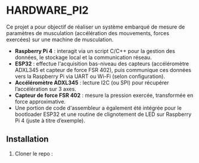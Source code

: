 # HARDWARE_PI2

Ce projet a pour objectif de réaliser un système embarqué de mesure de paramètres de musculation 
(accélération des mouvements, forces exercées) sur une machine de musculation.

- **Raspberry Pi 4** : interagit via un script C/C++ pour la gestion des données, le stockage local 
  et la communication réseau.
- **ESP32** : effectue l'acquisition bas-niveau des capteurs (accéléromètre ADXL345 et capteur de force FSR 402), 
  puis communique ces données vers la Raspberry Pi via UART ou Wi-Fi (selon configuration).
- **Accéléromètre ADXL345** : lecture I2C (ou SPI) pour récupérer l’accélération sur 3 axes.
- **Capteur de force FSR 402** : mesure la pression exercée, transformée en force approximative.
- Une portion de code d'assembleur a également été intégrée pour le bootloader ESP32 et une routine 
  de clignotement de LED sur Raspberry Pi 4 (juste à titre d’exemple).

## Installation

1. Cloner le repo : 
